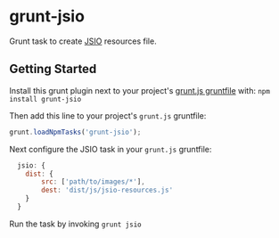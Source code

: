# grunt-jsio

Grunt task to create [JSIO](https://github.com/alanshaw/JavaScript-Image-Optimiser) resources file.

## Getting Started

Install this grunt plugin next to your project's [grunt.js gruntfile][getting_started] with: `npm install grunt-jsio`

Then add this line to your project's `grunt.js` gruntfile:

```javascript
grunt.loadNpmTasks('grunt-jsio');
```

[grunt]: http://gruntjs.com/
[getting_started]: https://github.com/gruntjs/grunt/blob/master/docs/getting_started.md

Next configure the JSIO task in your `grunt.js` gruntfile:

```javascript
  jsio: {
    dist: {
		src: ['path/to/images/*'],
		dest: 'dist/js/jsio-resources.js'
    }
  }
```

Run the task by invoking `grunt jsio`